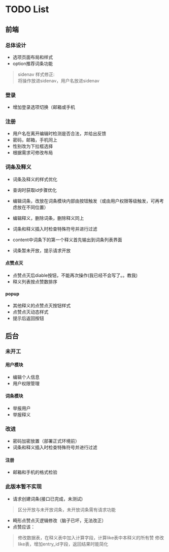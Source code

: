 # TODO List

## 前端

### 总体设计

* 选项页面布局和样式
* option推荐词条功能
> sidenav 样式修正:  
	将操作放进sidenav，用户名放进sidenav


### 登录

* 增加登录选项切换（邮箱或手机

### 注册

* 用户名在离开编辑时检测是否合法，并给出反馈
* 密码，邮箱，手机同上
* 性别改为下拉框选择
* 根据需求可修改布局

### 词条及释义

* 词条及释义的样式优化
* 查询时获取id步骤优化
* 编辑词条，改放在词条模块内部由按钮触发（或由用户权限等级触发，可再考虑放在不同位置）
* 编辑释义，删除词条，删除释义同上

* 词条和释义插入时检查特殊符号并进行过滤
* content中词条下的第一个释义首先输出到词条列表界面
* 词条暂未开放，提示请求开放

#### 点赞点灭
* 点赞点灭后diable按钮，不能再次操作(我已经不会写了。。教我)
* 释义列表按点赞数排序


#### popup
* 其他释义的点赞点灭按钮样式
* 点赞点灭动态样式
* 提示后返回按钮

## 后台

### 未开工

#### 用户模块

* 编辑个人信息
* 用户权限管理

#### 词条模块

* 举报用户
* 举报释义

### 改进

* 密码加密放置（部署正式环境前）
* 词条和释义插入时检查特殊符号并进行过滤

#### 注册

* 邮箱和手机的格式检验

### 此版本暂不实现
* 请求创建词条(接口已完成，未测试)
> 区分开放与未开放词条，未开放词条需有请求功能


* 畸形点赞点灭逻辑修改（脑子已坏，无法改正）
* 点赞应该：
> 修改数据表，在释义表中加入计算字段，计算like表中本释义的所有赞
修改like表，增加entry_id字段，返回结果时能简化
